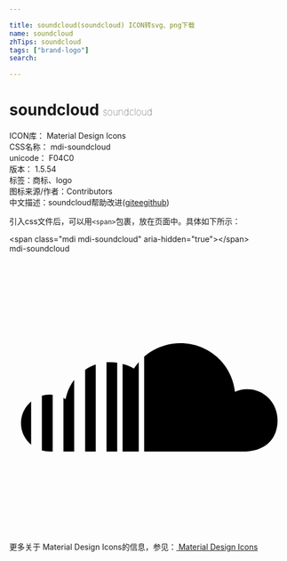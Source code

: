 ```yaml
---

title: soundcloud(soundcloud) ICON转svg、png下载
name: soundcloud
zhTips: soundcloud
tags: ["brand-logo"]
search: 

---
```


# soundcloud  <small style="font-size: 60%;font-weight: 100">soundcloud</small>


<div class="detail-page">
<p>
<span>
ICON库：
<span class="badge-secondary badge">Material Design Icons</span> 
</span>
<br/>
<span>
CSS名称：
<span class="badge-secondary badge">mdi-soundcloud</span> 
</span>
<br/>
<span>
unicode：
<span class="badge-secondary badge">F04C0</span> 
<copy-btn content='F04C0' btn-title=""></copy-btn>
<copy-btn :content='String.fromCodePoint(parseInt("F04C0", 16))' btn-title="复制U"></copy-btn>
</span>
<br/>
<span>
版本：
<span class="badge-secondary badge">1.5.54</span> 
</span><br/><span>标签：<span class="badge-light badge"><router-link to="/tags/brand-logo.html">商标、logo</router-link></span></span>
<br/>
<span>图标来源/作者：<span class="badge-light badge">Contributors</span></span> 
<br/>
<span class="zh-detail">中文描述：<span class="badge-primary badge">soundcloud</span><span class="help-link"><span>帮助改进</span>(<a href="https://gitee.com/liuwave/icon-helper/edit/master/json/material/soundcloud.json" target="_blank" rel="noopener noreferrer">gitee</a><a href="https://github.com/liuwave/icon-helper/edit/master/json/material/soundcloud.json" target="_blank" rel="noopener noreferrer">github</a></span>)</span><br/>
</p>
</div>
<div class="alert alert-dark">
  <i class="mdi mdi-soundcloud mdi-48px"></i>
  <i class="mdi mdi-soundcloud mdi-36px"></i>
  <i class="mdi mdi-soundcloud mdi-24px"></i>
  <i class="mdi mdi-soundcloud mdi-18px"></i>
</div>
<div>
  <p>引入css文件后，可以用<code>&lt;span&gt;</code>包裹，放在页面中。具体如下所示：    
  </p>
  <div class="alert alert-primary" style="font-size: 14px">
    &lt;span class="mdi mdi-soundcloud" aria-hidden="true"&gt;&lt;/span&gt;
    <copy-btn content='<span class="mdi mdi-soundcloud" aria-hidden="true"></span>'></copy-btn>
  </div>
  <div class="alert alert-secondary">
    <i class="mdi mdi-soundcloud"
    style="font-size: 24px"
    aria-hidden="true"></i> mdi-soundcloud
    <copy-btn content="mdi-soundcloud" btn-title="复制图标名称"></copy-btn>
  </div>
</div>
<div id="svg" class="svg-wrap">
<svg xmlns="http://www.w3.org/2000/svg" viewBox="0 0 24 24"><path d="M11.56,8.87V17H20.32V17C22.17,16.87 23,15.73 23,14.33C23,12.85 21.88,11.66 20.38,11.66C20,11.66 19.68,11.74 19.35,11.88C19.11,9.54 17.12,7.71 14.67,7.71C13.5,7.71 12.39,8.15 11.56,8.87M10.68,9.89C10.38,9.71 10.06,9.57 9.71,9.5V17H11.1V9.34C10.95,9.5 10.81,9.7 10.68,9.89M8.33,9.35V17H9.25V9.38C9.06,9.35 8.87,9.34 8.67,9.34C8.55,9.34 8.44,9.34 8.33,9.35M6.5,10V17H7.41V9.54C7.08,9.65 6.77,9.81 6.5,10M4.83,12.5C4.77,12.5 4.71,12.44 4.64,12.41V17H5.56V10.86C5.19,11.34 4.94,11.91 4.83,12.5M2.79,12.22V16.91C3,16.97 3.24,17 3.5,17H3.72V12.14C3.64,12.13 3.56,12.12 3.5,12.12C3.24,12.12 3,12.16 2.79,12.22M1,14.56C1,15.31 1.34,15.97 1.87,16.42V12.71C1.34,13.15 1,13.82 1,14.56Z" /></svg>
</div>
<detail full-name='mdi-soundcloud'></detail>
    
<div><p>更多关于 Material Design Icons的信息，参见：<a target="_blank" href="https://iconhelper.cn/material.html"> Material Design Icons</a>
</p></div>

